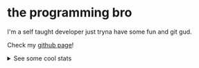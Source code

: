 # the programming bro

I'm a self taught developer just tryna have some fun and git gud.

Check my [github page](https://chromium7.github.io/chromium7/)!


<details>
  <summary>See some cool stats</summary>
  <br>
  
  Codewars:
  
  ![Codewars stats](https://www.codewars.com/users/Chromium7/badges/large)
  <br>
  
  Github stats:
  
  ![Github stats](https://github-readme-stats.vercel.app/api?username=chromium7&show_icons=true&theme=darcula)

  ![Top langs](https://github-readme-stats.vercel.app/api/top-langs/?username=chromium7&layout=compact&theme=darcula)
  <br>
</details>
